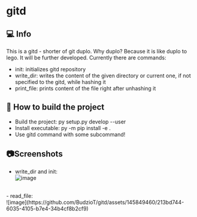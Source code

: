 # gitd

## :computer: Info
This is a gitd - shorter of git duplo. Why duplo? Because it is like duplo to lego. It will be further developed.
Currently there are commands:
- init: initializes gitd repository
- write_dir: writes the content of the given directory or current one, if not specified to the gitd, while hashing it
- print_file: prints content of the file right after unhashing it

## :hammer: How to build the project
- Build the project: py setup.py develop --user
- Install executable: py -m pip install -e .
- Use gitd command with some subcommand!

## :camera:Screenshots
- write_dir and init:<br>
![image](https://github.com/BudzioT/gitd/assets/145849460/2e1fa69a-2715-4f72-9749-6ed5fc652044)
<br>
- read_file:<br>
![image](https://github.com/BudzioT/gitd/assets/145849460/213bd744-6035-4105-b7e4-34b4cf8b2cf9)
